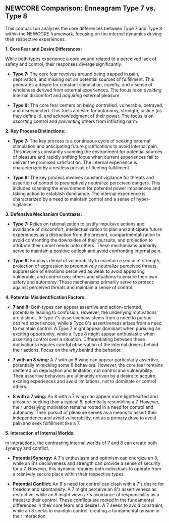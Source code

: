 ## NEWCORE Comparison: Enneagram Type 7 vs. Type 8

This comparison analyzes the core differences between Type 7 and Type 8 within the NEWCORE framework, focusing on the internal dynamics driving their respective experiences.

**1. Core Fear and Desire Differences:**

While both types experience a core wound related to a perceived lack of safety and control, their responses diverge significantly.

* **Type 7:**  The core fear revolves around being trapped in pain, deprivation, and missing out on potential sources of fulfillment. This generates a desire for constant stimulation, novelty, and a sense of wholeness derived from external experiences.  The focus is on *avoiding* internal discomfort and *acquiring* external pleasure.

* **Type 8:** The core fear centers on being controlled, vulnerable, betrayed, and disrespected. This fuels a desire for autonomy, strength, justice (as they define it), and acknowledgment of their power.  The focus is on *asserting* control and *preventing* others from inflicting harm.

**2. Key Process Distinctions:**

* **Type 7:** The key process is a continuous cycle of seeking external stimulation and anticipating future gratifications to avoid internal pain.  This involves constantly scanning the environment for potential sources of pleasure and rapidly shifting focus when current experiences fail to deliver the promised satisfaction. The internal experience is characterized by a restless pursuit of fleeting fulfillment.

* **Type 8:** The key process involves constant vigilance for threats and assertion of control to preemptively neutralize perceived dangers. This includes scanning the environment for potential power imbalances and taking action to establish dominance. The internal experience is characterized by a need to maintain control and a sense of hyper-vigilance.

**3. Defensive Mechanism Contrasts:**

* **Type 7:**  Relies on rationalization to justify impulsive actions and avoidance of discomfort, intellectualization to plan and anticipate future experiences as a distraction from the present, compartmentalization to avoid confronting the downsides of their pursuits, and projection to attribute their unmet needs onto others.  These mechanisms primarily serve to maintain a positive outlook and avoid confronting internal pain.

* **Type 8:** Employs denial of vulnerability to maintain a sense of strength, projection of aggression to preemptively neutralize perceived threats, suppression of emotions perceived as weak to avoid appearing vulnerable, and control over others and situations to ensure their own safety and autonomy. These mechanisms primarily serve to protect against perceived threats and maintain a sense of control.

**4. Potential Misidentification Factors:**

* **7 and 8:** Both types can appear assertive and action-oriented, potentially leading to confusion. However, the underlying motivations are distinct.  A Type 7's assertiveness stems from a need to pursue desired experiences, while a Type 8's assertiveness arises from a need to maintain control.  A Type 7 might appear dominant when pursuing an exciting opportunity, while a Type 8 might appear enthusiastic when asserting control over a situation.  Differentiating between these motivations requires careful observation of the internal drivers behind their actions.  Focus on the *why* behind the behavior.

* **7 with an 8 wing:**  A 7 with an 8 wing can appear particularly assertive, potentially mimicking some 8 behaviors. However, the core fear remains centered on deprivation and limitation, not control and vulnerability. Their assertive behaviors are ultimately driven by a desire to acquire exciting experiences and avoid limitations, not to dominate or control others.

* **8 with a 7 wing:**  An 8 with a 7 wing can appear more lighthearted and pleasure-seeking than a typical 8, potentially resembling a 7. However, their underlying motivation remains rooted in a need for control and autonomy.  Their pursuit of pleasure serves as a means to assert their independence and avoid vulnerability, not as a primary drive to avoid pain and seek fulfillment like a 7.

**5. Interaction of Internal Worlds:**

In interactions, the contrasting internal worlds of 7 and 8 can create both synergy and conflict.

* **Potential Synergy:** A 7's enthusiasm and optimism can energize an 8, while an 8's decisiveness and strength can provide a sense of security for a 7.  However, this dynamic requires both individuals to operate from a relatively secure place within their respective types.

* **Potential Conflict:** An 8's need for control can clash with a 7's desire for freedom and spontaneity.  A 7 might perceive an 8's assertiveness as restrictive, while an 8 might view a 7's avoidance of responsibility as a threat to their control.  These conflicts are rooted in the fundamental differences in their core fears and desires.  A 7 seeks to avoid constraint, while an 8 seeks to maintain control, creating a fundamental tension in their interaction.
